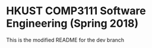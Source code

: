 # HKUST COMP3111 Software Engineering (Spring 2018)

This is the modified README for the dev branch

